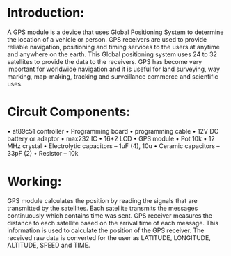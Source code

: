 # Introduction:
A GPS module is a device that uses Global Positioning System to
determine the location of a vehicle or person. GPS receivers are used to
provide reliable navigation, positioning and timing services to the users at
anytime and anywhere on the earth. This Global positioning system uses
24 to 32 satellites to provide the data to the receivers. GPS has become
very important for worldwide navigation and it is useful for land surveying,
way marking, map-making, tracking and surveillance commerce and
scientific uses.

# Circuit Components:
• at89c51 controller
• Programming board
• programming cable
• 12V DC battery or adaptor
• max232 IC
• 16*2 LCD
• GPS module
• Pot 10k
• 12 MHz crystal
• Electrolytic capacitors – 1uF (4), 10u
• Ceramic capacitors – 33pF (2)
• Resistor – 10k
# Working:
GPS module calculates the position by reading the signals that are
transmitted by the satellites. Each satellite transmits the messages
continuously which contains time was sent. GPS receiver measures the
distance to each satellite based on the arrival time of each message. This
information is used to calculate the position of the GPS receiver. The
received raw data is converted for the user as LATITUDE, LONGITUDE,
ALTITUDE, SPEED and TIME.
